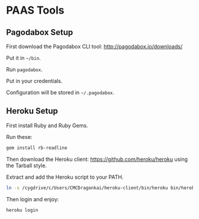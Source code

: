 PAAS Tools
==========

Pagodabox Setup
---------------

First download the Pagodabox CLI tool: http://pagodabox.io/downloads/

Put it in `~/bin`.

Run `pagodabox`.

Put in your credentials.

Configuration will be stored in `~/.pagodabox`.

Heroku Setup
------------

First install Ruby and Ruby Gems.

Run these:

```sh
gem install rb-readline
```

Then download the Heroku client: https://github.com/heroku/heroku using the Tarball style.

Extract and add the Heroku script to your PATH.

```sh
ln -s /cygdrive/c/Users/CMCDragonkai/heroku-client/bin/heroku bin/heroku
```

Then login and enjoy:

```
heroku login
```